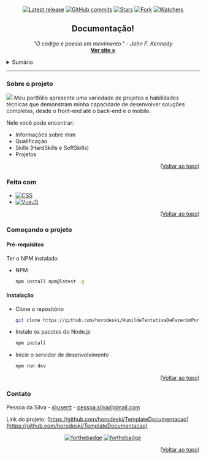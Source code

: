<div align="center">
  
  [![Latest release](https://img.shields.io/github/v/release/horodeski/TemplateDocumentacao?label=Latest%20release&style=social)](https://github.com/horodeski/TemplateDocumentacao/releases/tag/v1.0.0)
  [![GitHub commits](https://img.shields.io/github/commits-since/horodeski/TemplateDocumentacao/v1.0.0.svg?style=social)](https://github.com/horodeski/TemplateDocumentacao/commit/)
  [![Stars](https://img.shields.io/github/stars/horodeski/TemplateDocumentacao?style=social)](https://github.com/horodeski/TemplateDocumentacao/stargazers)
  [![Fork](https://img.shields.io/github/forks/horodeski/TemplateDocumentacao?style=social)](https://github.com/horodeski/TemplateDocumentacao/network/members)
  [![Watchers](https://img.shields.io/github/watchers/horodeski/TemplateDocumentacao?style=social)](hthttps://github.com/horodeski/TemplateDocumentacao/watchers)
  
</div>


<a name="readme-top"></a>
<div align="center">
  <a href="https://github.com/horodeski/HumildeTentativaDeFazerUmPortfolio">
    <!-- logo se tiver 
    <img src="src/assets/img/logo.png" alt="Logo" width="200" height="200">
-->
  </a>

  <h2 align="center">Documentação!</h2>

  <p align="center">
    <i>"O código é poesia em movimento." - John F. Kennedy</i>
    <br />
    <a href="https://github.com/horodeski/TemplateDocumentacao"><strong>Ver site »</strong></a>
  </p>
</div>



<!-- TABLE OF CONTENTS -->
<details>
  <summary>Sumário</summary>
  <ol>
    <li>
      <a href="#sobre-o-projeto">Sobre o projeto</a>
      <ul>
        <li><a href="#feito-com">Feito com</a></li>
      </ul>
    </li>
    <li>
      <a href="#comencando-o-projeto">Começando o projeto</a>
      <ul>
        <li><a href="#prerequisitos">Pré-requisitos</a></li>
        <li><a href="#instalacao">Instalação</a></li>
      </ul>
    </li>
    <li><a href="#contato">Contato</a></li>
  </ol>
</details>

<hr>

<!-- ABOUT THE PROJECT -->
### Sobre o projeto

<img src="src/assets/img/Captura de tela de 2023-05-12 21-39-54.png"> 
Meu portfólio apresenta uma variedade de projetos e habilidades técnicas que demonstram minha capacidade de desenvolver soluções completas, desde o front-end até o back-end e o mobile.

Nele você pode encontrar:
* Informações sobre mim
* Qualificação
* Skills (HardSkills e SoftSkills)
* Projetos


<p align="right">(<a href="#readme-top">Voltar ao topo</a>)</p>



### Feito com

  * <a href="https://github.com/horodeski?tab=repositories" target="_blank"><img alt="CSS"
    src="https://img.shields.io/badge/-CSS-1572B6?style=flat-square&logo=CSS3&logoColor=white">
    </a>
  * <a href="https://github.com/horodeski?tab=repositories" target="_blank"><img alt="VueJS"
    src="https://img.shields.io/badge/-VueJS-40b684?logo=vue.js&logoColor=white&style=flat-square">
    </a>


<p align="right">(<a href="#readme-top">Voltar ao topo</a>)</p>



<!-- GETTING STARTED -->
### Começando o projeto

#### Pré-requisitos
Ter o NPM instalado

* NPM
  ```sh
  npm install npm@latest -g
  ```

#### Instalação


* Clone o repositório
   ```sh
   git clone https://github.com/horodeski/HumildeTentativaDeFazerUmPortfolio
   ```

* Instale os pacotes do Node.js
  ```sh
  npm install
  ```

* Inicie o servidor de desenvolvimento

  ```sh
  npm run dev
  ```

<p align="right">(<a href="#readme-top">Voltar ao topo</a>)</p>

<!-- CONTACT -->
### Contato

Pessoa da Silva - [@usertt](https://twitter.com) - pessoa.silva@gmail.com

Link do projeto: [https://github.com/horodeski/TemplateDocumentacao](https://github.com/horodeski/TemplateDocumentacao)

<div align="center">
  
  [![forthebadge](https://forthebadge.com/images/badges/powered-by-coffee.svg)](https://forthebadge.com)
  [![forthebadge](http://forthebadge.com/images/badges/built-with-love.svg)](http://forthebadge.com)
  
  
</div>

<p align="right">(<a href="#readme-top">Voltar ao topo</a>)</p>

